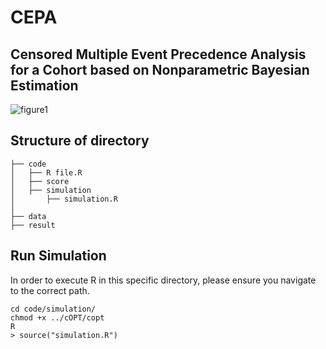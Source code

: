 # CEPA
## Censored Multiple Event Precedence Analysis for a Cohort based on Nonparametric Bayesian Estimation
![figure1](https://github.com/Jangwon37/CEPA/assets/99333410/98e355d8-5b54-4e9f-8fb0-23131b75da24)

## Structure of directory
```
├── code
│   ├── R file.R 
│   ├── score
│   ├── simulation
│       ├── simulation.R
│ 
├── data
├── result
```

## Run Simulation
In order to execute R in this specific directory, please ensure you navigate to the correct path.
```
cd code/simulation/
chmod +x ../cOPT/copt
R
> source("simulation.R")
```

